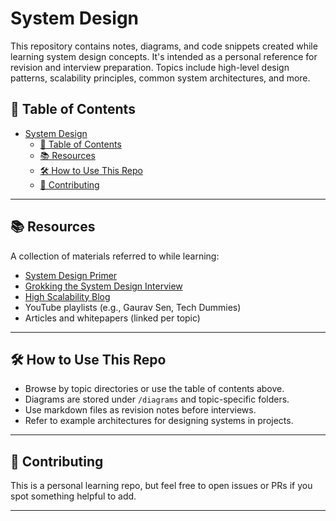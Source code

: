 # System Design

This repository contains notes, diagrams, and code snippets created while learning system design concepts. It's intended as a personal reference for revision and interview preparation. Topics include high-level design patterns, scalability principles, common system architectures, and more.

## 📂 Table of Contents

- [System Design](#system-design)
  - [📂 Table of Contents](#-table-of-contents)
  - [📚 Resources](#-resources)
  - [🛠 How to Use This Repo](#-how-to-use-this-repo)
  - [🤝 Contributing](#-contributing)
---

## 📚 Resources

A collection of materials referred to while learning:

- [System Design Primer](https://github.com/donnemartin/system-design-primer)
- [Grokking the System Design Interview](https://www.designgurus.io/course/system-design)
- [High Scalability Blog](http://highscalability.com/)
- YouTube playlists (e.g., Gaurav Sen, Tech Dummies)
- Articles and whitepapers (linked per topic)

---

## 🛠 How to Use This Repo

- Browse by topic directories or use the table of contents above.
- Diagrams are stored under `/diagrams` and topic-specific folders.
- Use markdown files as revision notes before interviews.
- Refer to example architectures for designing systems in projects.

---

## 🤝 Contributing

This is a personal learning repo, but feel free to open issues or PRs if you spot something helpful to add.

---